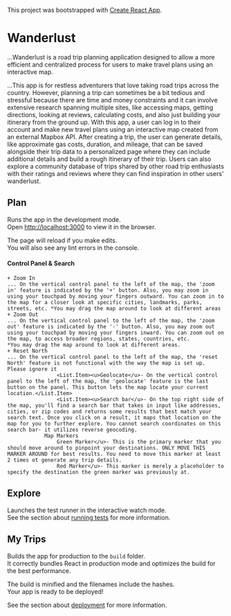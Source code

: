 This project was bootstrapped with [Create React App](https://github.com/facebook/create-react-app).

# Wanderlust
...Wanderlust is a road trip planning application designed to allow a more efficient and centralized process for users to make travel plans using an interactive map.

...This app is for restless adventurers that love taking road trips across the country. However, planning a trip can sometimes be a bit tedious and stressful because there are time and money constraints and it can involve extensive research spanning multiple sites, like accessing maps, getting directions, looking at reviews, calculating costs, and also just building your itinerary from the ground up. With this app, a user can log in to their account and make new travel plans using an interactive map created from an external Mapbox API. After creating a trip, the user can generate details, like approximate gas costs, duration, and mileage, that can be saved alongside their trip data to a personalized page where they can include additional details and build a rough itinerary of their trip. Users can also explore a community database of trips shared by other road trip enthusiasts with their ratings and reviews where they can find inspiration in other users' wanderlust. 

## Plan

Runs the app in the development mode.<br />
Open [http://localhost:3000](http://localhost:3000) to view it in the browser.

The page will reload if you make edits.<br />
You will also see any lint errors in the console.

#### Control Panel & Search
    + Zoom In
    ... On the vertical control panel to the left of the map, the 'zoom in' feature is indicated by the '+' button. Also, you may zoom in using your touchpad by moving your fingers outward. You can zoom in to the map for a closer look at specific cities, landmarks, parks, streets, etc. *You may drag the map around to look at different areas
    + Zoom Out
    ... On the vertical control panel to the left of the map, the 'zoom out' feature is indicated by the '-' button. Also, you may zoom out using your touchpad by moving your fingers inward. You can zoom out on the map, to access broader regions, states, countries, etc.
    *You may drag the map around to look at different areas.
    + Reset North
    ... On the vertical control panel to the left of the map, the 'reset North' feature is not functional with the way the map is set up. Please ignore it
                    <List.Item><u>Geolocate</u>- On the vertical control panel to the left of the map, the 'geolocate' feature is the last button on the panel. This button lets the map locate your current location.</List.Item>
                    <List.Item><u>Search bar</u>- On the top right side of the map, you'll find a search bar that takes in input like addresses, cities, or zip codes and returns some results that best match your search text. Once you click on a result, it maps that location on the map for you to further explore. You cannot search coordinates on this search bar- it utilizes reverse geocoding.
                Map Markers
                    Green Marker</u>- This is the primary marker that you should move around to pinpoint your destinations. ONLY MOVE THIS MARKER AROUND for best results. You need to move this marker at least 2 times ot generate any trip details.
                    Red Marker</u>- This marker is merely a placeholder to specify the destination the green marker was previously at.

## Explore

Launches the test runner in the interactive watch mode.<br />
See the section about [running tests](https://facebook.github.io/create-react-app/docs/running-tests) for more information.

## My Trips

Builds the app for production to the `build` folder.<br />
It correctly bundles React in production mode and optimizes the build for the best performance.

The build is minified and the filenames include the hashes.<br />
Your app is ready to be deployed!

See the section about [deployment](https://facebook.github.io/create-react-app/docs/deployment) for more information.
